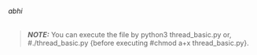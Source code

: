 ###### abhi
> **_NOTE:_** You can execute the file by python3 thread_basic.py or,\
 #./thread_basic.py {before executing #chmod a+x thread_basic.py}.
